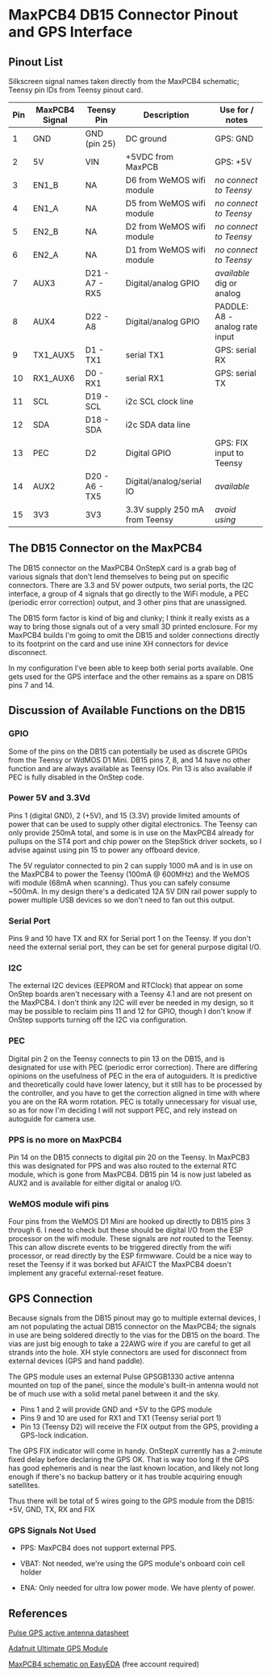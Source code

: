 # MaxPCB4 DB15 Connector Pinout and GPS Interface

## Pinout List

Silkscreen signal names taken directly from the MaxPCB4 schematic; Teensy pin IDs from Teensy pinout card.

| Pin | MaxPCB4 Signal | Teensy Pin    | Description                    | Use for / notes
| --- | ---            | ---           | ---                            | ---
|  1  | GND            | GND (pin 25)  | DC ground                      | GPS: GND
|  2  | 5V             | VIN           | +5VDC from MaxPCB              | GPS: +5V
|  3  | EN1_B          | NA            | D6 from WeMOS wifi module      | _no connect to Teensy_
|  4  | EN1_A          | NA            | D5 from WeMOS wifi module      | _no connect to Teensy_
|  5  | EN2_B          | NA            | D2 from WeMOS wifi module      | _no connect to Teensy_
|  6  | EN2_A          | NA            | D1 from WeMOS wifi module      | _no connect to Teensy_
|  7  | AUX3           | D21 - A7 - RX5| Digital/analog GPIO            | *available* dig or analog
|  8  | AUX4           | D22 - A8      | Digital/analog GPIO            | PADDLE: A8 - analog rate input
|  9  | TX1_AUX5       | D1 - TX1      | serial TX1                     | GPS: serial RX
| 10  | RX1_AUX6       | D0 - RX1      | serial RX1                     | GPS: serial TX
| 11  | SCL            | D19 - SCL     | i2c SCL clock line             |
| 12  | SDA            | D18 - SDA     | i2c SDA data line              | 
| 13  | PEC            | D2            | Digital GPIO                   | GPS: FIX input to Teensy
| 14  | AUX2           | D20 - A6 - TX5| Digital/analog/serial IO       | *available*
| 15  | 3V3            | 3V3           | 3.3V supply 250 mA from Teensy | _avoid using_

## The DB15 Connector on the MaxPCB4

The DB15 connector on the MaxPCB4 OnStepX card is a grab bag of various signals that don't lend themselves to being put
on specific connectors.  There are 3.3 and 5V power outputs, two serial ports, the I2C interface, a group of 4 signals
that go directly to the WiFi module, a PEC (periodic error correction) output, and 3 other pins that are unassigned.

The DB15 form factor is kind of big and clunky; I think it really exists as a way to bring those signals out of a
very small 3D printed enclosure.  For my MaxPCB4 builds I'm going to omit the DB15 and solder connections directly
to its footprint on the card and use inine XH connectors for device disconnect.

In my configuration I've been able to keep both serial ports available.  One gets used for the GPS interface and the
other remains as a spare on DB15 pins 7 and 14.

## Discussion of Available Functions on the DB15

### GPIO

Some of the pins on the DB15 can potentially be used as discrete GPIOs from the Teensy or WdMOS D1 Mini.  DB15 pins 7, 8, and 14 have no other function and are always available as Teensy IOs.  Pin 13 is also available if PEC is fully disabled in the OnStep code.

### Power 5V and 3.3Vd

Pins 1 (digital GND), 2 (+5V), and 15 (3.3V) provide limited amounts of power that can be used to supply other digital electronics.  The Teensy can only provide 250mA total, and some is in use on the MaxPCB4 already for pullups on the ST4 port and chip power on the StepStick driver sockets, so I advise against using pin 15 to power any offboard device.

The 5V regulator connected to pin 2 can supply 1000 mA and is in use on the MaxPCB4 to power the Teensy (100mA @ 600MHz) and the
WeMOS wifi module (68mA when scanning).  Thus you can safely consume ~500mA.  In my design there's a dedicated 12A 5V DIN rail power supply
to power multiple USB devices so we don't need to fan out this output.

### Serial Port

Pins 9 and 10 have TX and RX for Serial port 1 on the Teensy.  If you don't need the external serial port, they can be set for general purpose digital I/O.

### I2C

The external I2C devices (EEPROM and RTClock) that appear on some OnStep boards aren't necessary with a Teensy 4.1 and are not present
on the MaxPCB4. I don't think any I2C will ever be needed in my design, so it may be possible to reclaim pins 11 and 12 for GPIO,
though I don't know if OnStep supports turning off the I2C via configuration.

### PEC

Digital pin 2 on the Teensy connects to pin 13 on the DB15, and is designated for use with PEC (periodic error correction).
There are differing opinions on the usefulness of PEC in the era of autoguiders.
It is predictive and theoretically could have lower latency, but it still has to be processed by the
controller, and you have to get the correction aligned in time with where you are on the RA worm rotation. PEC is totally unnecessary for
visual use, so as for now I'm deciding I will not support PEC, and rely instead on autoguide for camera use.

### PPS is no more on MaxPCB4

Pin 14 on the DB15 connects to digital pin 20 on the Teensy.  In MaxPCB3 this was designated for PPS and was also routed to
the external RTC module, which is gone from MaxPCB4.  DB15 pin 14 is now just labeled as AUX2 and is available for either digital or analog I/O.  

### WeMOS module wifi pins

Four pins from the WeMOS D1 Mini are hooked up directly to DB15 pins 3 through 6.  I need to check but these should be digital I/O from
the ESP processor on the wifi module.  These signals are *not* routed to the Teensy.  This can allow discrete events to be triggered
directly from the wifi processor, or read directly by the ESP firmwware.  Could be a nice way to reset the Teensy if it was borked
but AFAICT the MaxPCB4 doesn't implement any graceful external-reset feature.

## GPS Connection

Because signals from the DB15 pinout may go to multiple external devices, I am not populating the actual DB15 connector
on the MaxPCB4; the signals in use are being soldered directly to the vias for the DB15 on the board.  The vias are
just big enough to take a 22AWG wire if you are careful to get all strands into the hole.
XH style connectors are used for disconnect from external devices (GPS and hand paddle).

The GPS module uses an external Pulse GPSGB1330 active antenna mounted on top of the panel, since the module's built-in antenna
would not be of much use with a solid metal panel between it and the sky.

*  Pins 1 and 2 will provide GND and +5V to the GPS module
*  Pins 9 and 10 are used for RX1 and TX1 (Teensy serial port 1)
*  Pin 13 (Teensy D2) will receive the FIX output from the GPS, providing a GPS-lock indication.

The GPS FIX indicator will come in handy.  OnStepX currently has a 2-minute fixed delay before declaring the GPS OK.
That is way too long if the GPS has good ephemeris and is near the last known location, and likely not long enough
if there's no backup battery or it has trouble acquiring enough satellites.

Thus there will be total of 5 wires going to the GPS module from the DB15: +5V, GND, TX, RX and FIX

### GPS Signals Not Used

*   PPS: MaxPCB4 does not support external PPS.

*   VBAT: Not needed, we're using the GPS module's onboard coin cell holder

*   ENA: Only needed for ultra low power mode.  We have plenty of power.


## References

[Pulse GPS active antenna datasheet]( https://www.mouser.com/datasheet/2/447/GPSGBXXXX-2903608.pdf )

[Adafruit Ultimate GPS Module](https://www.adafruit.com/product/746)

[MaxPCB4 schematic on EasyEDA](https://easyeda.com/editor#id=e2233fc0dbd54d4aaf792255a189c136) (free account required)
